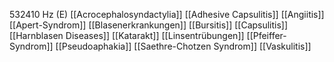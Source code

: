 532410 Hz (E)
[[Acrocephalosyndactylia]]
[[Adhesive Capsulitis]]
[[Angiitis]]
[[Apert-Syndrom]]
[[Blasenerkrankungen]]
[[Bursitis]]
[[Capsulitis]]
[[Harnblasen Diseases]]
[[Katarakt]]
[[Linsentrübungen]]
[[Pfeiffer-Syndrom]]
[[Pseudoaphakia]]
[[Saethre-Chotzen Syndrom]]
[[Vaskulitis]]